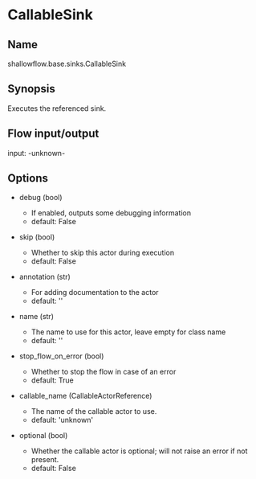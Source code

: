 # CallableSink

## Name
shallowflow.base.sinks.CallableSink

## Synopsis
Executes the referenced sink.

## Flow input/output
input: -unknown-

## Options
* debug (bool)

  * If enabled, outputs some debugging information
  * default: False

* skip (bool)

  * Whether to skip this actor during execution
  * default: False

* annotation (str)

  * For adding documentation to the actor
  * default: ''

* name (str)

  * The name to use for this actor, leave empty for class name
  * default: ''

* stop_flow_on_error (bool)

  * Whether to stop the flow in case of an error
  * default: True

* callable_name (CallableActorReference)

  * The name of the callable actor to use.
  * default: 'unknown'

* optional (bool)

  * Whether the callable actor is optional; will not raise an error if not present.
  * default: False

